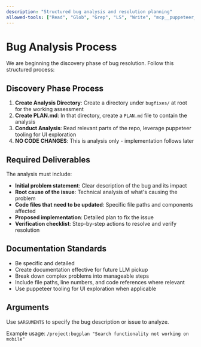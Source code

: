 ```yaml
---
description: "Structured bug analysis and resolution planning"
allowed-tools: ["Read", "Glob", "Grep", "LS", "Write", "mcp__puppeteer__puppeteer_screenshot", "mcp__puppeteer__puppeteer_navigate", "mcp__puppeteer__puppeteer_connect_active_tab"]
---
```


# Bug Analysis Process

We are beginning the discovery phase of bug resolution. Follow this structured process:

## Discovery Phase Process
1. **Create Analysis Directory**: Create a directory under `bugfixes/` at root for the working assessment
2. **Create PLAN.md**: In that directory, create a `PLAN.md` file to contain the analysis
3. **Conduct Analysis**: Read relevant parts of the repo, leverage puppeteer tooling for UI exploration
4. **NO CODE CHANGES**: This is analysis only - implementation follows later

## Required Deliverables
The analysis must include:
- **Initial problem statement**: Clear description of the bug and its impact
- **Root cause of the issue**: Technical analysis of what's causing the problem
- **Code files that need to be updated**: Specific file paths and components affected
- **Proposed implementation**: Detailed plan to fix the issue
- **Verification checklist**: Step-by-step actions to resolve and verify resolution

## Documentation Standards
- Be specific and detailed
- Create documentation effective for future LLM pickup
- Break down complex problems into manageable steps
- Include file paths, line numbers, and code references where relevant
- Use puppeteer tooling for UI exploration when applicable

## Arguments
Use `$ARGUMENTS` to specify the bug description or issue to analyze.

Example usage: `/project:bugplan "Search functionality not working on mobile"`